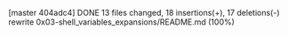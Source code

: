 [master 404adc4] DONE
 13 files changed, 18 insertions(+), 17 deletions(-)
 rewrite 0x03-shell_variables_expansions/README.md (100%)
